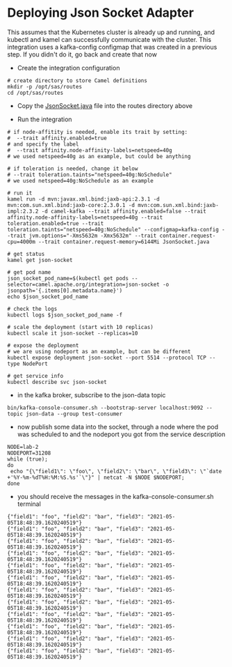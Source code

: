 # Deploying Json Socket Adapter

This assumes that the Kubernetes cluster is already up and running, and kubectl and kamel can successfully communicate with the cluster.
This integration uses a kafka-config configmap that was created in a previous step. If you didn't do it, go back and create that now

- Create the integration configuration

```
# create directory to store Camel definitions
mkdir -p /opt/sas/routes
cd /opt/sas/routes
```

- Copy the [JsonSocket.java](routes/JsonSocket.java) file into the routes directory above

- Run the integration

```
# if node-affitity is needed, enable its trait by setting:
#  --trait affinity.enabled=true 
# and specify the label 
#  --trait affinity.node-affinity-labels=netspeed=40g
# we used netspeed=40g as an example, but could be anything

# if toleration is needed, change it below
# --trait toleration.taints="netspeed=40g:NoSchedule"
# we used netspeed=40g:NoSchedule as an example

# run it
kamel run -d mvn:javax.xml.bind:jaxb-api:2.3.1 -d mvn:com.sun.xml.bind:jaxb-core:2.3.0.1 -d mvn:com.sun.xml.bind:jaxb-impl:2.3.2 -d camel-kafka --trait affinity.enabled=false --trait affinity.node-affinity-labels=netspeed=40g --trait toleration.enabled=true --trait toleration.taints="netspeed=40g:NoSchedule" --configmap=kafka-config --trait jvm.options="-Xms5632m -Xmx5632m" --trait container.request-cpu=4000m --trait container.request-memory=6144Mi JsonSocket.java

# get status
kamel get json-socket

# get pod name
json_socket_pod_name=$(kubectl get pods --selector=camel.apache.org/integration=json-socket -o jsonpath='{.items[0].metadata.name}')
echo $json_socket_pod_name

# check the logs
kubectl logs $json_socket_pod_name -f

# scale the deployment (start with 10 replicas)
kubectl scale it json-socket --replicas=10

# expose the deployment
# we are using nodeport as an example, but can be different
kubectl expose deployment json-socket --port 5514 --protocol TCP --type NodePort

# get service info
kubectl describe svc json-socket
```

- in the kafka broker, subscribe to the json-data topic
```
bin/kafka-console-consumer.sh --bootstrap-server localhost:9092 --topic json-data --group test-consumer
```

- now publish some data into the socket, through a node where the pod was scheduled to and the nodeport you got from the service description
```
NODE=lab-2
NODEPORT=31208
while (true);
do
 echo "{\"field1\": \"foo\", \"field2\": \"bar\", \"field3\": \"`date +'%Y-%m-%dT%H:%M:%S.%s'`\"}" | netcat -N $NODE $NODEPORT;
done
```

- you should receive the messages in the kafka-console-consumer.sh terminal
```
{"field1": "foo", "field2": "bar", "field3": "2021-05-05T18:48:39.1620240519"}
{"field1": "foo", "field2": "bar", "field3": "2021-05-05T18:48:39.1620240519"}
{"field1": "foo", "field2": "bar", "field3": "2021-05-05T18:48:39.1620240519"}
{"field1": "foo", "field2": "bar", "field3": "2021-05-05T18:48:39.1620240519"}
{"field1": "foo", "field2": "bar", "field3": "2021-05-05T18:48:39.1620240519"}
{"field1": "foo", "field2": "bar", "field3": "2021-05-05T18:48:39.1620240519"}
{"field1": "foo", "field2": "bar", "field3": "2021-05-05T18:48:39.1620240519"}
{"field1": "foo", "field2": "bar", "field3": "2021-05-05T18:48:39.1620240519"}
{"field1": "foo", "field2": "bar", "field3": "2021-05-05T18:48:39.1620240519"}
{"field1": "foo", "field2": "bar", "field3": "2021-05-05T18:48:39.1620240519"}
{"field1": "foo", "field2": "bar", "field3": "2021-05-05T18:48:39.1620240519"}
{"field1": "foo", "field2": "bar", "field3": "2021-05-05T18:48:39.1620240519"}
```